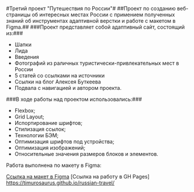 #Третий проект "Путешествия по России"#
##Проект по созданию веб-страницы об интересных местах России с примением полученных знаний об инструментах адаптивной верстки и работе с макетом в Figma.##
###Проект представляет собой адаптивный сайт, состоящий из:###
* Шапки
* Лида
* Введения
* Фотографий из раличных туристически-привлекательных мест в России
* 5 статей со ссылками на источники
* Ссылки на блог Алексея Буткеева
* Подвала с навигацией и автором проекта. 

###В ходе работы над проектом использовались:###
* Flexbox;
* Grid Layout;
* Испортирование шрифтов;
* Стилизация ссылок;
* Технологии БЭМ;
* Оптимизация шрифтов под устройства;
* Оптимизация изображений;
* Относительные значения размеров блоков и элементов.
 
 Работа выполнена по макету в Figma:

[Ссылка на макет в Figma](https://www.figma.com/file/5S2WSbEFL6awjVWJ0NWL8Q/Sprint-3_-Russia-_-desktop-mobile?node-id=28503%3A0)
[Ссылка на работу в GH Pages] https://timurosaurus.github.io/russian-travel/ 
